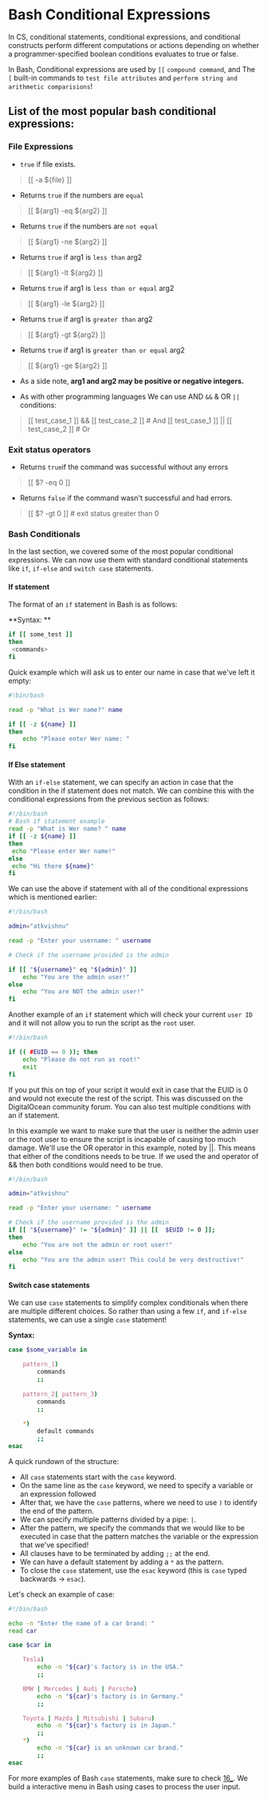 # Bash Conditional Expressions

In CS, conditional statements, conditional expressions, and conditional constructs perform different computations or actions depending on whether a programmer-specified boolean conditions evaluates to true or false.

In Bash,
Conditional expressions are used by `[[` `compound command`, and 
The `[` built-in commands to `test file attributes` and `perform string and arithmetic comparisions`!

## List of the most popular bash conditional expressions:

### File Expressions

- `true` if file exists.
> [[ -a ${file} ]]


- Returns `true` if the numbers are `equal`
> [[ ${arg1} -eq ${arg2} ]]

- Returns `true` if the numbers are `not equal`
> [[ ${arg1} -ne ${arg2} ]]

- Returns `true` if arg1 is `less than` arg2
> [[ ${arg1} -lt ${arg2} ]]

- Returns `true` if arg1 is `less than or equal` arg2
> [[ ${arg1} -le ${arg2} ]]

- Returns `true` if arg1 is `greater than` arg2
> [[ ${arg1} -gt ${arg2} ]]

- Returns `true` if arg1 is `greater than or equal` arg2
> [[ ${arg1} -ge ${arg2} ]]

- As a side note, **arg1 and arg2 may be positive or negative integers.**

- As with other programming languages We can use AND `&&` & OR `||` conditions:

> [[ test_case_1 ]] && [[ test_case_2 ]] # And
> [[ test_case_1 ]] || [[ test_case_2 ]] # Or


### Exit status operators

- Returns `true`if the command was successful without any errors
> [[ $? -eq 0 ]]

- Returns `false` if the command wasn't successful and had errors.
> [[ $? -gt 0 ]]    # exit status greater than 0


### Bash Conditionals

In the last section, we covered some of the most popular conditional expressions. We can now use them with standard conditional statements like `if`, `if-else` and `switch case` statements.




#### If statement
The format of an `if` statement in Bash is as follows:

**Syntax: **    
```bash
if [[ some_test ]]
then
 <commands>
fi
```

Quick example which will ask us to enter our name in case that we've left it empty:

```bash
#!bin/bash

read -p "What is Wer name?" name

if [[ -z ${name} ]]
then
    echo "Please enter Wer name: "
fi
```

#### If Else statement
With an `if-else` statement, we can specify an action in case that the condition in the if statement does not match. We can combine this with the conditional expressions from the previous section as follows:

```bash
#!/bin/bash
# Bash if statement example
read -p "What is Wer name? " name
if [[ -z ${name} ]]
then
 echo "Please enter Wer name!"
else
 echo "Hi there ${name}"
fi
```

We can use the above if statement with all of the conditional expressions which is mentioned earlier:

```bash
#!/bin/bash

admin="atkvishnu"

read -p "Enter your username: " username

# Check if the username provided is the admin

if [[ "${username}" eq "${admin}" ]]
    echo "You are the admin user!"
else
    echo "You are NOT the admin user!"
fi
```

Another example of an `if` statement which will check your current `user ID` and it will not allow you to run the script as the `root` user.

```bash
#!/bin/bash

if (( #EUID == 0 )); then
    echo "Please do not run as root!"
    exit
fi

```

If you put this on top of your script it would exit in case that the EUID is 0 and would not execute the rest of the script. This was discussed on the DigitalOcean community forum.
You can also test multiple conditions with an if statement. 

In this example we want to make sure that the user is neither the admin user or the root user to ensure the script is incapable of causing too much damage. We'll use the OR operator in this example, noted by ||. This means that either of the conditions needs to be true. If we used the and operator of && then both conditions would need to be true.

```bash
#!/bin/bash

admin="atkvishnu"

read -p "Enter your username: " username

# Check if the username provided is the admin
if [[ "${username}" != "${admin}" ]] || [[  $EUID != 0 ]];
then
    echo "You are not the admin or root user!"
else
    echo "You are the admin user! This could be very destructive!"
fi
```

#### Switch case statements

We can use `case` statements to simplify complex conditionals when there are multiple different choices.
So rather than using a few `if`, and `if-else` statements, we can use a single `case` statement!

**Syntax:**
```bash
case $some_variable in

    pattern_1)
        commands
        ;;
    
    pattern_2| pattern_3)
        commands
        ;;
    
    *)
        default commands
        ;;
esac
```

A quick rundown of the structure:    

- All `case` statements start with the `case` keyword.
- On the same line as the `case` keyword, we need to specify a variable or an expression followed 
- After that, we have the `case` patterns, where we need to use `)` to identify the end of the pattern.
- We can specify multiple patterns divided by a pipe: `|`.
- After the pattern, we specify the commands that we would like to be executed in case that the pattern matches the variable or the expression that we've specified!
- All clauses have to be terminated by adding `;;` at the end.
- We can have a default statement by adding a `*` as the pattern.
- To close the `case` statement, use the `esac` keyword (this is `case` typed backwards -> `esac`).


Let's check an example of case:

```bash
#!/bin/bash

echo -n "Enter the name of a car brand: "
read car

case $car in

    Tesla)
        echo -n "${car}'s factory is in the USA."
        ;;

    BMW | Mercedes | Audi | Porsche)
        echo -n "${car}'s factory is in Germany."
        ;;

    Toyota | Mazda | Mitsubishi | Subaru)
        echo -n "${car}'s factory is in Japan."
        ;;
    *)
        echo -n "${car} is an unknown car brand."
        ;;
esac
```

For more examples of Bash `case` statements, make sure to check [16_](). We build a interactive menu in Bash using cases to process the user input.














